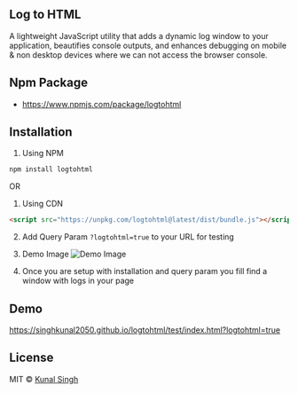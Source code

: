 ## Log to HTML

A lightweight JavaScript utility that adds a dynamic log window to your application, beautifies console outputs, and enhances debugging on mobile & non desktop devices where we can not access the browser console.

## Npm Package

- https://www.npmjs.com/package/logtohtml

## Installation

1. Using NPM

```bash
npm install logtohtml
```

OR 

1. Using CDN

```html
<script src="https://unpkg.com/logtohtml@latest/dist/bundle.js"></script>
```

2. Add Query Param `?logtohtml=true` to your URL for testing

3. Demo Image
![Demo Image](https://raw.githubusercontent.com/singhkunal2050/logtohtml/refs/heads/main/assets/demo.gif)

4. Once you are setup with installation and query param you fill find a window with logs in your page

## Demo 

https://singhkunal2050.github.io/logtohtml/test/index.html?logtohtml=true

## License

MIT © [Kunal Singh](https://singhkunal2050.dev)
